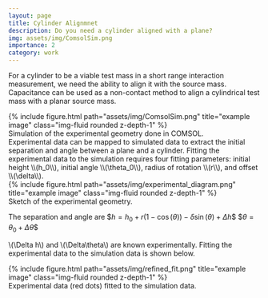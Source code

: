 ```yaml
---
layout: page
title: Cylinder Alignmnet
description: Do you need a cylinder aligned with a plane?
img: assets/img/ComsolSim.png
importance: 2
category: work
---
```

For a cylinder to be a viable test mass in a short range interaction measurement, we need the ability to align it with the source mass. Capacitance can be used as a non-contact method to align a cylindrical test mass with a planar source mass.

<div class="row">
    <div class="col-lg">
        {% include figure.html path="assets/img/ComsolSim.png" title="example image" class="img-fluid rounded z-depth-1" %}
    </div>
</div>
<div class="caption">
    Simulation of the experimental geometry done in COMSOL.
</div>
Experimental data can be mapped to simulated data to extract the initial separation and angle between a plane and a cylinder. Fitting the experimental data to the simulation requires four fitting parameters: initial height \\(h_0\\), initial angle \\(\theta_0\\), radius of rotation \\(r\\), and offset \\(\delta\\).

<div class="row">
    <div class="col-sm">
        {% include figure.html path="assets/img/experimental_diagram.png" title="example image" class="img-fluid rounded z-depth-1" %}
    </div>
</div>
<div class="caption">
    Sketch of the experimental geometry.
</div>

The separation and angle are \$$h = h_0 + r(1-\cos(\theta)) - \delta\sin(\theta) + \Delta h$\$ \$$\theta = \theta_0 + \Delta\theta\$$

\\(\Delta h\\) and \\(\Delta\theta\\) are known experimentally. 
Fitting the experimental data to the simulation data is shown below.

<div class="row">
    <div class="col-lg">
        {% include figure.html path="assets/img/refined_fit.png" title="example image" class="img-fluid rounded z-depth-1" %}
    </div>
</div>
<div class="caption">
Experimental data (red dots) fitted to the simulation data.
</div>